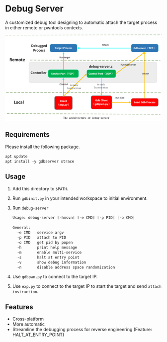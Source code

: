 
# Debug Server

A customized debug tool designing to automatic attach the target process in either remote or pwntools contexts.

![Architecture](architecture.png)

## Requirements

Please install the following package.

```shell
apt update
apt install -y gdbserver strace
```

## Usage

1. Add this directory to `$PATH`.
2. Run `gdbinit.py` in your intended workspace to initial environment.
3. Run `debug-server`

    ```shell
    Usage: debug-server [-hmsvn] [-e CMD] [-p PID] [-o CMD]

    General:
      -e CMD   service argv
      -p PID   attach to PID
      -o CMD   get pid by popen
      -h       print help message
      -m       enable multi-service
      -s       halt at entry point
      -v       show debug information
      -n       disable address space randomization
    ```

4. Use `gdbpwn.py` to connect to the target IP.
5. Use `exp.py` to connect to the target IP to start the target and send `attach instruction`.

## Features

* Cross-platform
* More automatic
* Streamline the debugging process for reverse engineering (Feature: HALT_AT_ENTRY_POINT)
